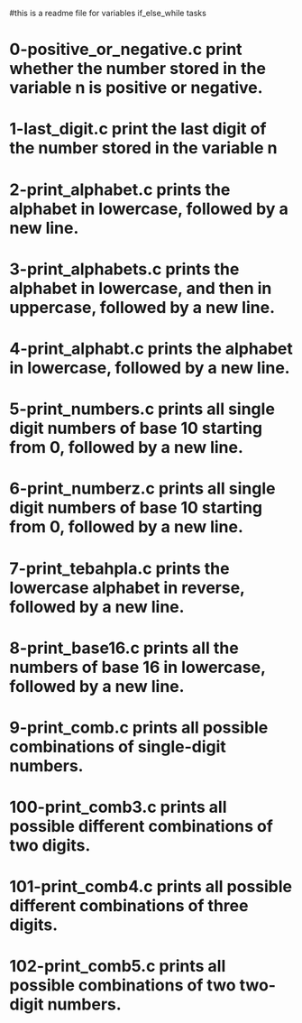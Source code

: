 #this is a readme file for variables if_else_while tasks
# 0-positive_or_negative.c print whether the number stored in the variable n is positive or negative.
# 1-last_digit.c print the last digit of the number stored in the variable n
# 2-print_alphabet.c prints the alphabet in lowercase, followed by a new line.
# 3-print_alphabets.c prints the alphabet in lowercase, and then in uppercase, followed by a new line.
# 4-print_alphabt.c  prints the alphabet in lowercase, followed by a new line.
# 5-print_numbers.c prints all single digit numbers of base 10 starting from 0, followed by a new line.
# 6-print_numberz.c prints all single digit numbers of base 10 starting from 0, followed by a new line.
# 7-print_tebahpla.c prints the lowercase alphabet in reverse, followed by a new line.
# 8-print_base16.c prints all the numbers of base 16 in lowercase, followed by a new line.
# 9-print_comb.c prints all possible combinations of single-digit numbers.
# 100-print_comb3.c prints all possible different combinations of two digits.
# 101-print_comb4.c prints all possible different combinations of three digits.
# 102-print_comb5.c  prints all possible combinations of two two-digit numbers.